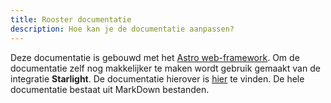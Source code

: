 ```yaml
---
title: Rooster documentatie
description: Hoe kan je de documentatie aanpassen?
---
```


Deze documentatie is gebouwd met het [Astro web-framework](https://astro.build/). Om de documentatie zelf nog makkelijker te maken wordt gebruik gemaakt van de integratie **Starlight**. De documentatie hierover is [hier](https://starlight.astro.build/) te vinden. De hele documentatie bestaat uit MarkDown bestanden.
